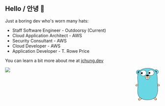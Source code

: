 ## Hello / 안녕 👋

Just a boring dev who's worn many hats:

* Staff Software Engineer - Outdoorsy (Current)
* Cloud Application Architect - AWS
* Security Consultant - AWS
* Cloud Developer - AWS
* Application Developer - T. Rowe Price

You can learn a bit more about me at [jchung.dev](https://jchung.dev)

<img align="right" width="80px" src="https://raw.githubusercontent.com/golang-samples/gopher-vector/master/gopher.svg" />

![](https://github-readme-stats.vercel.app/api/top-langs/?username=jameschung&hide_border=true&layout=compact&theme=dark)
